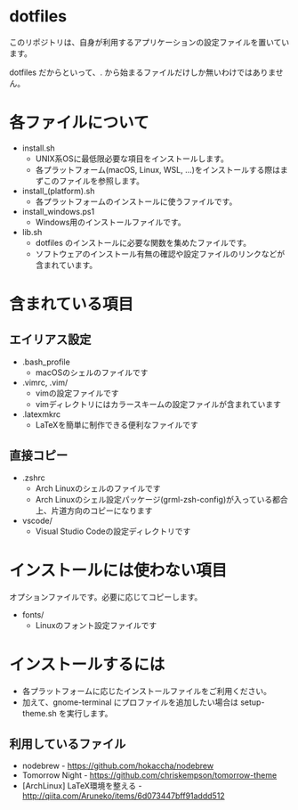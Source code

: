 # dotfiles
このリポジトリは、自身が利用するアプリケーションの設定ファイルを置いています。

dotfiles だからといって、. から始まるファイルだけしか無いわけではありません。

# 各ファイルについて
- install.sh
  - UNIX系OSに最低限必要な項目をインストールします。
  - 各プラットフォーム(macOS, Linux, WSL, ...)をインストールする際はまずこのファイルを参照します。
- install_(platform).sh
  - 各プラットフォームのインストールに使うファイルです。
- install_windows.ps1
  - Windows用のインストールファイルです。
- lib.sh
  - dotfiles のインストールに必要な関数を集めたファイルです。
  - ソフトウェアのインストール有無の確認や設定ファイルのリンクなどが含まれています。

# 含まれている項目

## エイリアス設定
- .bash_profile
  - macOSのシェルのファイルです
- .vimrc, .vim/
  - vimの設定ファイルです
  - vimディレクトリにはカラースキームの設定ファイルが含まれています
- .latexmkrc
  - LaTeXを簡単に制作できる便利なファイルです

## 直接コピー
- .zshrc
  - Arch Linuxのシェルのファイルです
  - Arch Linuxのシェル設定パッケージ(grml-zsh-config)が入っている都合上、片道方向のコピーになります
- vscode/
  - Visual Studio Codeの設定ディレクトリです

# インストールには使わない項目
オプションファイルです。必要に応じてコピーします。

- fonts/
  - Linuxのフォント設定ファイルです

# インストールするには
- 各プラットフォームに応じたインストールファイルをご利用ください。
- 加えて、gnome-terminal にプロファイルを追加したい場合は setup-theme.sh を実行します。

## 利用しているファイル
- nodebrew - https://github.com/hokaccha/nodebrew
- Tomorrow Night - https://github.com/chriskempson/tomorrow-theme
- [ArchLinux] LaTeX環境を整える - http://qiita.com/Aruneko/items/6d073447bff91addd512
